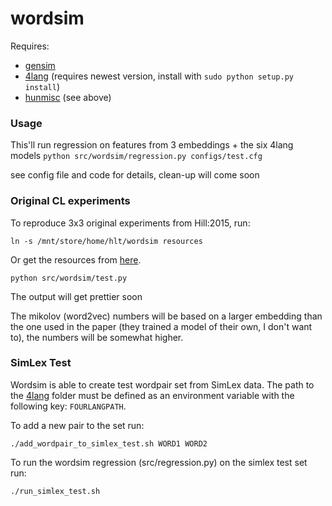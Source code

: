 # wordsim

Requires:
* [gensim](https://radimrehurek.com/gensim/)
* [4lang](https://github.com/kornai/4lang/tree/recski_thesis) (requires newest version, install with `sudo python setup.py install`)
* [hunmisc](https://github.com/zseder/hunmisc) (see above)

### Usage

This'll run regression on features from 3 embeddings + the six 4lang models
`python src/wordsim/regression.py configs/test.cfg`

see config file and code for details, clean-up will come soon

### Original CL experiments
To reproduce 3x3 original experiments from Hill:2015, run:

`ln -s /mnt/store/home/hlt/wordsim resources`

Or get the resources from [here](http://people.mokk.bme.hu/~recski/stuff/resources.tgz).

`python src/wordsim/test.py`

The output will get prettier soon

The mikolov (word2vec) numbers will be based on a larger embedding than the
one used in the paper (they trained a model of their own, I don't want to),
the numbers will be somewhat higher.

### SimLex Test

Wordsim is able to create test wordpair set from SimLex data. 
The path to the [4lang](https://github.com/kornai/4lang/tree/recski_thesis) folder must be defined as an environment variable with the following key: `FOURLANGPATH`.

To add a new pair to the set run:

`./add_wordpair_to_simlex_test.sh WORD1 WORD2`

To run the wordsim regression (src/regression.py) on the simlex test set run:

`./run_simlex_test.sh`
